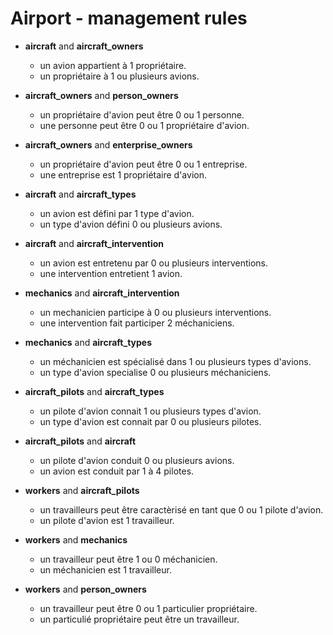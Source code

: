 Airport - management rules
========

- **aircraft** and **aircraft_owners**
    - un avion appartient à 1 propriétaire.
    - un propriétaire à 1 ou plusieurs avions.

- **aircraft_owners** and **person_owners**
    - un propriétaire d'avion peut être 0 ou 1 personne.
    - une personne peut être 0 ou 1 propriétaire d'avion.

- **aircraft_owners** and **enterprise_owners**
    - un propriétaire d'avion peut être 0 ou 1 entreprise.
    - une entreprise est 1 propriétaire d'avion.

- **aircraft** and **aircraft_types**
    - un avion est défini par 1 type d'avion.
    - un type d'avion défini 0 ou plusieurs avions.

- **aircraft** and **aircraft_intervention**
    - un avion est entretenu par 0 ou plusieurs interventions.
    - une intervention entretient 1 avion.

- **mechanics** and **aircraft_intervention**
    - un mechanicien participe à 0 ou plusieurs interventions.
    - une intervention fait participer 2 méchaniciens.

- **mechanics** and **aircraft_types**
    - un méchanicien est spécialisé dans 1 ou plusieurs types d'avions.
    - un type d'avion specialise 0 ou plusieurs méchaniciens.

- **aircraft_pilots** and **aircraft_types**
    - un pilote d'avion connait 1 ou plusieurs types d'avion.
    - un type d'avion est connait par 0 ou plusieurs pilotes.

- **aircraft_pilots** and **aircraft**
    - un pilote d'avion conduit 0 ou plusieurs avions.
    - un avion est conduit par 1 à 4 pilotes.

- **workers** and **aircraft_pilots**
    - un travailleurs peut être caractèrisé en tant que 0 ou 1 pilote d'avion.
    - un pilote d'avion est 1 travailleur.

- **workers** and **mechanics**
    - un travailleur peut être 1 ou 0 méchanicien.
    - un méchanicien est 1 travailleur.

- **workers** and **person_owners**
    - un travailleur peut être 0 ou 1 particulier propriétaire.
    - un particulié propriétaire peut être un travailleur.
